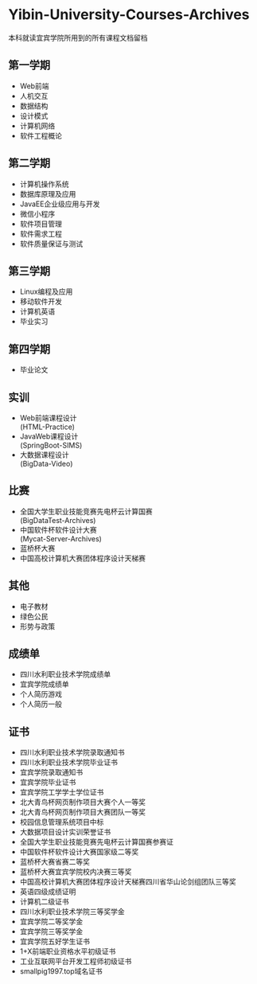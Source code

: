 # Yibin-University-Courses-Archives
本科就读宜宾学院所用到的所有课程文档留档

## 第一学期
* Web前端
* 人机交互
* 数据结构
* 设计模式
* 计算机网络
* 软件工程概论

## 第二学期
* 计算机操作系统
* 数据库原理及应用
* JavaEE企业级应用与开发
* 微信小程序
* 软件项目管理
* 软件需求工程
* 软件质量保证与测试

## 第三学期
* Linux编程及应用
* 移动软件开发
* 计算机英语
* 毕业实习

## 第四学期
* 毕业论文

## 实训
* Web前端课程设计
<br>(HTML-Practice)
* JavaWeb课程设计
<br>(SpringBoot-SIMS)
* 大数据课程设计
<br>(BigData-Video)

## 比赛
* 全国大学生职业技能竞赛先电杯云计算国赛
<br>(BigDataTest-Archives)
* 中国软件杯软件设计大赛
<br>(Mycat-Server-Archives)
* 蓝桥杯大赛
* 中国高校计算机大赛团体程序设计天梯赛

## 其他
* 电子教材
* 绿色公民
* 形势与政策

## 成绩单
* 四川水利职业技术学院成绩单
* 宜宾学院成绩单
* 个人简历游戏
* 个人简历一般

## 证书
* 四川水利职业技术学院录取通知书
* 四川水利职业技术学院毕业证书
* 宜宾学院录取通知书
* 宜宾学院毕业证书
* 宜宾学院工学学士学位证书
* 北大青鸟杯网页制作项目大赛个人一等奖
* 北大青鸟杯网页制作项目大赛团队一等奖
* 校园信息管理系统项目中标
* 大数据项目设计实训荣誉证书
* 全国大学生职业技能竞赛先电杯云计算国赛参赛证
* 中国软件杯软件设计大赛国家级二等奖
* 蓝桥杯大赛省赛二等奖
* 蓝桥杯大赛宜宾学院校内决赛三等奖
* 中国高校计算机大赛团体程序设计天梯赛四川省华山论剑组团队三等奖
* 英语四级成绩证明
* 计算机二级证书
* 四川水利职业技术学院三等奖学金
* 宜宾学院二等奖学金
* 宜宾学院三等奖学金
* 宜宾学院五好学生证书
* 1+X前端职业资格水平初级证书
* 工业互联网平台开发工程师初级证书
* smallpig1997.top域名证书
